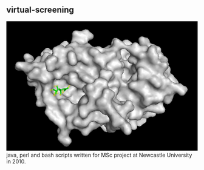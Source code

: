 ## virtual-screening

<img src=https://github.com/peter-426/virtual-screening/blob/main/ftsZ-organic.png  width=600 >
<br>
java, perl and bash scripts written for MSc project at Newcastle University in 2010.